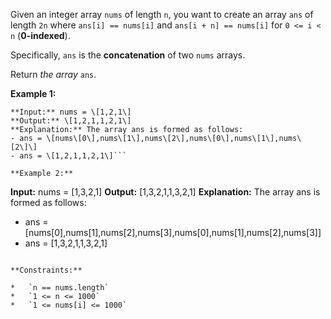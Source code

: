 Given an integer array `nums` of length `n`, you want to create an array `ans` of length `2n` where `ans[i] == nums[i]` and `ans[i + n] == nums[i]` for `0 <= i < n` (**0-indexed**).

Specifically, `ans` is the **concatenation** of two `nums` arrays.

Return _the array_ `ans`.

**Example 1:**

```
**Input:** nums = \[1,2,1\]
**Output:** \[1,2,1,1,2,1\]
**Explanation:** The array ans is formed as follows:
- ans = \[nums\[0\],nums\[1\],nums\[2\],nums\[0\],nums\[1\],nums\[2\]\]
- ans = \[1,2,1,1,2,1\]```

**Example 2:**

```
**Input:** nums = \[1,3,2,1\]
**Output:** \[1,3,2,1,1,3,2,1\]
**Explanation:** The array ans is formed as follows:
- ans = \[nums\[0\],nums\[1\],nums\[2\],nums\[3\],nums\[0\],nums\[1\],nums\[2\],nums\[3\]\]
- ans = \[1,3,2,1,1,3,2,1\]
```

**Constraints:**

*   `n == nums.length`
*   `1 <= n <= 1000`
*   `1 <= nums[i] <= 1000`